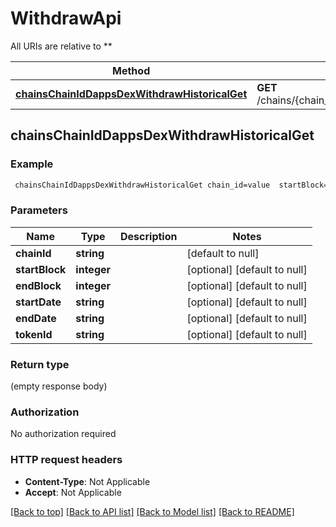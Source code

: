 # WithdrawApi

All URIs are relative to **

Method | HTTP request | Description
------------- | ------------- | -------------
[**chainsChainIdDappsDexWithdrawHistoricalGet**](WithdrawApi.md#chainsChainIdDappsDexWithdrawHistoricalGet) | **GET** /chains/{chain_id}/dapps/dex/withdraw/historical | 



## chainsChainIdDappsDexWithdrawHistoricalGet



### Example

```bash
 chainsChainIdDappsDexWithdrawHistoricalGet chain_id=value  startBlock=value  endBlock=value  startDate=value  endDate=value  tokenId=value
```

### Parameters


Name | Type | Description  | Notes
------------- | ------------- | ------------- | -------------
 **chainId** | **string** |  | [default to null]
 **startBlock** | **integer** |  | [optional] [default to null]
 **endBlock** | **integer** |  | [optional] [default to null]
 **startDate** | **string** |  | [optional] [default to null]
 **endDate** | **string** |  | [optional] [default to null]
 **tokenId** | **string** |  | [optional] [default to null]

### Return type

(empty response body)

### Authorization

No authorization required

### HTTP request headers

- **Content-Type**: Not Applicable
- **Accept**: Not Applicable

[[Back to top]](#) [[Back to API list]](../README.md#documentation-for-api-endpoints) [[Back to Model list]](../README.md#documentation-for-models) [[Back to README]](../README.md)

